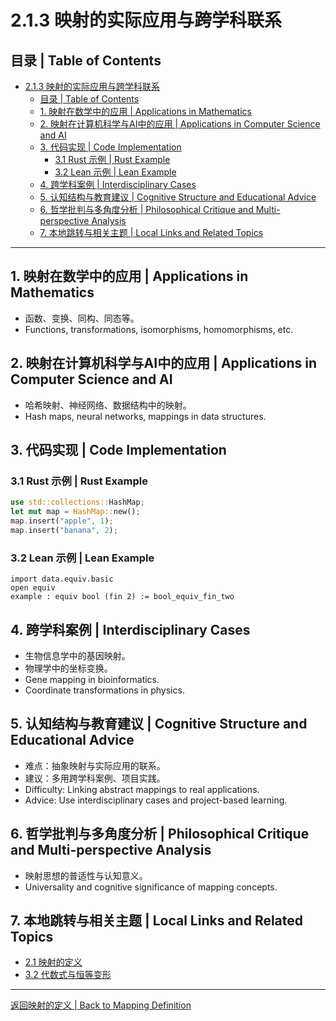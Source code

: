 # 2.1.3 映射的实际应用与跨学科联系

## 目录 | Table of Contents
- [2.1.3 映射的实际应用与跨学科联系](#213-映射的实际应用与跨学科联系)
  - [目录 | Table of Contents](#目录--table-of-contents)
  - [1. 映射在数学中的应用 | Applications in Mathematics](#1-映射在数学中的应用--applications-in-mathematics)
  - [2. 映射在计算机科学与AI中的应用 | Applications in Computer Science and AI](#2-映射在计算机科学与ai中的应用--applications-in-computer-science-and-ai)
  - [3. 代码实现 | Code Implementation](#3-代码实现--code-implementation)
    - [3.1 Rust 示例 | Rust Example](#31-rust-示例--rust-example)
    - [3.2 Lean 示例 | Lean Example](#32-lean-示例--lean-example)
  - [4. 跨学科案例 | Interdisciplinary Cases](#4-跨学科案例--interdisciplinary-cases)
  - [5. 认知结构与教育建议 | Cognitive Structure and Educational Advice](#5-认知结构与教育建议--cognitive-structure-and-educational-advice)
  - [6. 哲学批判与多角度分析 | Philosophical Critique and Multi-perspective Analysis](#6-哲学批判与多角度分析--philosophical-critique-and-multi-perspective-analysis)
  - [7. 本地跳转与相关主题 | Local Links and Related Topics](#7-本地跳转与相关主题--local-links-and-related-topics)

---

## 1. 映射在数学中的应用 | Applications in Mathematics
- 函数、变换、同构、同态等。
- Functions, transformations, isomorphisms, homomorphisms, etc.

## 2. 映射在计算机科学与AI中的应用 | Applications in Computer Science and AI
- 哈希映射、神经网络、数据结构中的映射。
- Hash maps, neural networks, mappings in data structures.

## 3. 代码实现 | Code Implementation
### 3.1 Rust 示例 | Rust Example
```rust
use std::collections::HashMap;
let mut map = HashMap::new();
map.insert("apple", 1);
map.insert("banana", 2);
```
### 3.2 Lean 示例 | Lean Example
```lean
import data.equiv.basic
open equiv
example : equiv bool (fin 2) := bool_equiv_fin_two
```

## 4. 跨学科案例 | Interdisciplinary Cases
- 生物信息学中的基因映射。
- 物理学中的坐标变换。
- Gene mapping in bioinformatics.
- Coordinate transformations in physics.

## 5. 认知结构与教育建议 | Cognitive Structure and Educational Advice
- 难点：抽象映射与实际应用的联系。
- 建议：多用跨学科案例、项目实践。
- Difficulty: Linking abstract mappings to real applications.
- Advice: Use interdisciplinary cases and project-based learning.

## 6. 哲学批判与多角度分析 | Philosophical Critique and Multi-perspective Analysis
- 映射思想的普适性与认知意义。
- Universality and cognitive significance of mapping concepts.

## 7. 本地跳转与相关主题 | Local Links and Related Topics
- [2.1 映射的定义](../2.1-映射的定义.md)
- [3.2 代数式与恒等变形](../../3-数与代数/3.2-代数式与恒等变形.md)

---

[返回映射的定义 | Back to Mapping Definition](../2.1-映射的定义.md) 